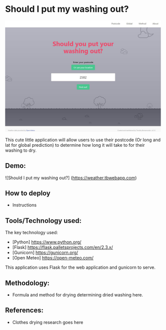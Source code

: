 # Should I put my washing out?

![Alt text](screenshots/AppScreenshot.JPG)

This cute little application will allow users to use their postcode (Or long and lat for global prediction) to determine how long it will take to for their washing to dry.

## Demo:

![Should I put my washing out?] (https://weather.tbwebapp.com)

## How to deploy

- Instructions

## Tools/Technology used:

The key technology used:

- [Python] https://www.python.org/
- [Flask] https://flask.palletsprojects.com/en/2.3.x/
- [Gunicorn] https://gunicorn.org/
- [Open Meteo] https://open-meteo.com/

This application uses Flask for the web application and gunicorn to serve.

## Methodology:

- Formula and method for drying determining dried washing here.

## References:

- Clothes drying research goes here
